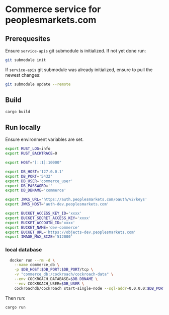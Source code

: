 # Commerce service for peoplesmarkets.com

## Prerequesites

Ensure `service-apis` git submodule is initialized. If not yet done run:

```sh
git submodule init
```

If `service-apis` git submodule was already initialized, ensure to pull the newest changes:

```sh
git submodule update --remote
```

## Build

```sh
cargo build
```

## Run locally

Ensure environment variables are set.

```sh
export RUST_LOG=info
export RUST_BACKTRACE=0

export HOST="[::1]:10000"

export DB_HOST='127.0.0.1'
export DB_PORT='5432'
export DB_USER='commerce_user'
export DB_PASSWORD=''
export DB_DBNAME='commerce'

export JWKS_URL='https://auth.peoplesmarkets.com/oauth/v2/keys'
export JWKS_HOST='auth-dev.peoplesmarkets.com'

export BUCKET_ACCESS_KEY_ID='xxxx'
export BUCKET_SECRET_ACCESS_KEY='xxxx'
export BUCKET_ACCOUTN_ID='xxxx'
export BUCKET_NAME='dev-commerce'
export BUCKET_URL='https://objects-dev.peoplesmarkets.com'
export IMAGE_MAX_SIZE='512000'
```

### local database

```sh
  docker run --rm -d \
    --name commerce_db \
    -p $DB_HOST:$DB_PORT:$DB_PORT/tcp \
    -v "commerce_db:/cockroach/cockroach-data" \
    --env COCKROACH_DATABASE=$DB_DBNAME \
    --env COCKROACH_USER=$DB_USER \
    cockroachdb/cockroach start-single-node --sql-addr=0.0.0.0:$DB_PORT --insecure
```

Then run:

```sh
cargo run
```
